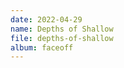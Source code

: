 ```yaml
---
date: 2022-04-29
name: Depths of Shallow
file: depths-of-shallow
album: faceoff
---
```


<!-- One out of many reflecting piano pieces I came up with in January 2022, which I initially wanted to make into their own album, but too many were left unevolved. Even though I find the melody rather unusual, and most of the piece generally soothing, it may become boring by the end which I struggled with for four months. -->
